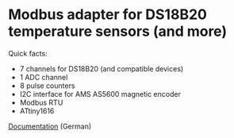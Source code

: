 # Modbus adapter for DS18B20 temperature sensors (and more)

Quick facts:
* 7 channels for DS18B20 (and compatible devices)
* 1 ADC channel
* 8 pulse counters
* I2C interface for AMS AS5600 magnetic encoder
* Modbus RTU
* ATtiny1616

[Documentation](https://hobbyelektronik.org/w/index.php/DS18B20-Modbus-Adapter) (German)